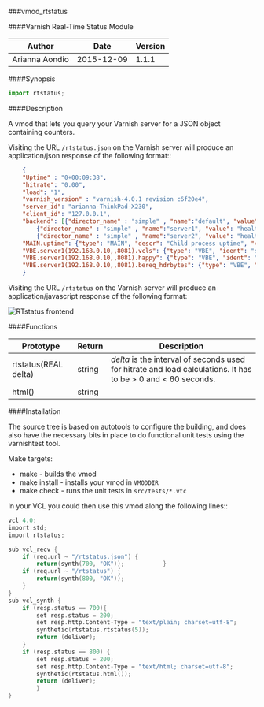 
###vmod_rtstatus

####Varnish Real-Time Status Module

|Author   	|Date   	|Version   	|
|---	|---	|---	|
|Arianna Aondio   	|2015-12-09   	|1.1.1   	|

####Synopsis

```python
import rtstatus;
```

####Description

A vmod that lets you query your Varnish server for a JSON object containing
counters.

Visiting the URL ``/rtstatus.json`` on the Varnish server will produce an
application/json response of the following format::

```json
    {
	"Uptime" : "0+00:09:38",
	"hitrate": "0.00",
	"load": "1",
	"varnish_version" : "varnish-4.0.1 revision c6f20e4",
	"server_id": "arianna-ThinkPad-X230",
	"client_id": "127.0.0.1",
	"backend": [{"director_name" : "simple" , "name":"default", "value": "healthy"},
		{"director_name" : "simple" , "name":"server1", "value": "healthy"},
		{"director_name" : "simple" , "name":"server2", "value": "healthy"}],
	"MAIN.uptime": {"type": "MAIN", "descr": "Child process uptime", "value": 578},
	"VBE.server1(192.168.0.10,,8081).vcls": {"type": "VBE", "ident": "server1(192.168.0.10,,8081)", "descr": "VCL references", "value": 1},
	"VBE.server1(192.168.0.10,,8081).happy": {"type": "VBE", "ident": "server1(192.168.0.10,,8081)", "descr": "Happy health probes", "value": 0},
	"VBE.server1(192.168.0.10,,8081).bereq_hdrbytes": {"type": "VBE", "ident": "server1(192.168.0.10,,8081)", "descr": "Request header bytes", "value": 0},
    }
```

Visiting the URL `/rtstatus` on the Varnish server will produce an
application/javascript response of the following format:

![RTstatus frontend](varnishstatus.png)

####Functions

|Prototype   	| Return  	| Description  	|
|---	|---	|---	|
|  rtstatus(REAL delta) 	|   string	|  *delta* is the interval of seconds used for hitrate and load calculations. It has to be > 0 and < 60 seconds. 	|
| html()  	|   string	|   	|


####Installation

The source tree is based on autotools to configure the building, and does also have the necessary bits in place to do functional unit tests using the varnishtest tool.

Make targets:

* make - builds the vmod
* make install - installs your vmod in `VMODDIR`
* make check - runs the unit tests in ``src/tests/*.vtc``

In your VCL you could then use this vmod along the following lines::
        
```c
vcl 4.0;
import std;
import rtstatus;

sub vcl_recv {
	if (req.url ~ "/rtstatus.json") {
		return(synth(700, "OK"));        	}
	if (req.url ~ "/rtstatus") {
		return(synth(800, "OK"));
	}
}
sub vcl_synth {
	if (resp.status == 700){
		set resp.status = 200;
		set resp.http.Content-Type = "text/plain; charset=utf-8";
		synthetic(rtstatus.rtstatus(5));
		return (deliver);
	}
	if (resp.status == 800) {
		set resp.status = 200;
		set resp.http.Content-Type = "text/html; charset=utf-8";
		synthetic(rtstatus.html());
		return (deliver);
		}
}
```
